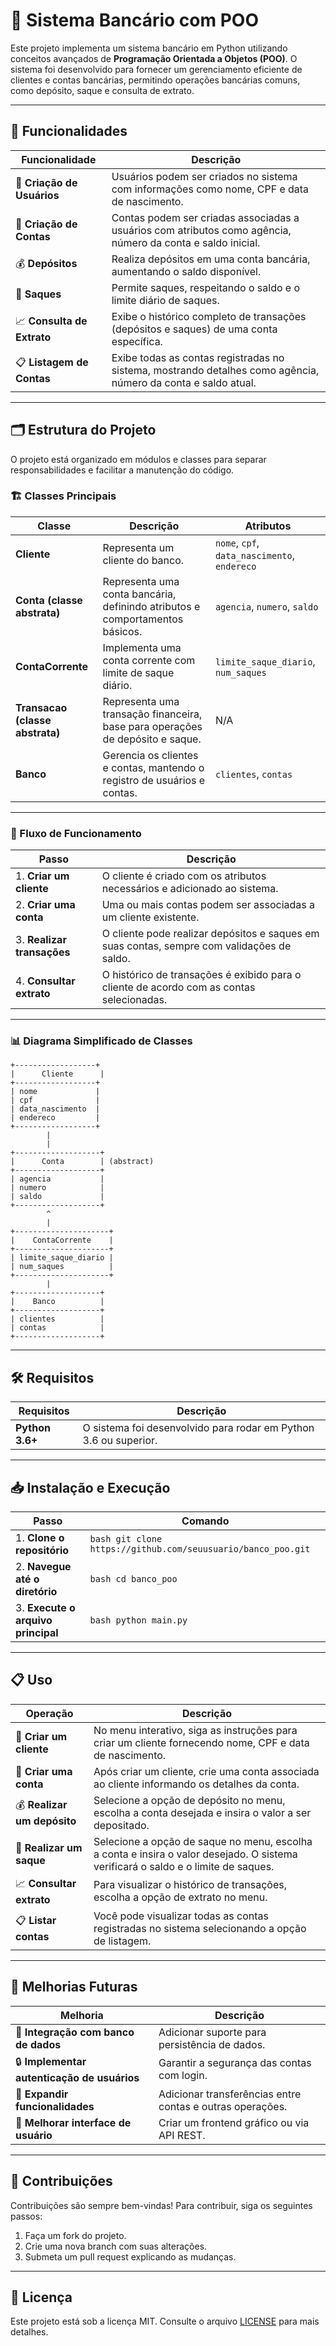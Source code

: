 # 🏦 Sistema Bancário com POO

Este projeto implementa um sistema bancário em Python utilizando conceitos avançados de **Programação Orientada a Objetos (POO)**. O sistema foi desenvolvido para fornecer um gerenciamento eficiente de clientes e contas bancárias, permitindo operações bancárias comuns, como depósito, saque e consulta de extrato.

---

## 🚀 Funcionalidades

| **Funcionalidade**               | **Descrição**                                                                                                                                      |
|----------------------------------|----------------------------------------------------------------------------------------------------------------------------------------------------|
| 👤 **Criação de Usuários**       | Usuários podem ser criados no sistema com informações como nome, CPF e data de nascimento.                                                        |
| 🏦 **Criação de Contas**         | Contas podem ser criadas associadas a usuários com atributos como agência, número da conta e saldo inicial.                                       |
| 💰 **Depósitos**                 | Realiza depósitos em uma conta bancária, aumentando o saldo disponível.                                                                           |
| 🏧 **Saques**                    | Permite saques, respeitando o saldo e o limite diário de saques.                                                                                 |
| 📈 **Consulta de Extrato**       | Exibe o histórico completo de transações (depósitos e saques) de uma conta específica.                                                           |
| 📋 **Listagem de Contas**        | Exibe todas as contas registradas no sistema, mostrando detalhes como agência, número da conta e saldo atual.                                    |

---

## 🗂️ Estrutura do Projeto

O projeto está organizado em módulos e classes para separar responsabilidades e facilitar a manutenção do código.

### 🏗️ Classes Principais

| **Classe**                       | **Descrição**                                                                                      | **Atributos**                       |
|----------------------------------|--------------------------------------------------------------------------------------------------|-------------------------------------|
| **Cliente**                      | Representa um cliente do banco.                                                                   | `nome`, `cpf`, `data_nascimento`, `endereco` |
| **Conta (classe abstrata)**     | Representa uma conta bancária, definindo atributos e comportamentos básicos.                      | `agencia`, `numero`, `saldo`        |
| **ContaCorrente**               | Implementa uma conta corrente com limite de saque diário.                                        | `limite_saque_diario`, `num_saques` |
| **Transacao (classe abstrata)** | Representa uma transação financeira, base para operações de depósito e saque.                     | N/A                                 |
| **Banco**                       | Gerencia os clientes e contas, mantendo o registro de usuários e contas.                        | `clientes`, `contas`               |

---

### 🔄 Fluxo de Funcionamento

| **Passo**                        | **Descrição**                                                                                      |
|----------------------------------|--------------------------------------------------------------------------------------------------|
| 1. **Criar um cliente**          | O cliente é criado com os atributos necessários e adicionado ao sistema.                        |
| 2. **Criar uma conta**           | Uma ou mais contas podem ser associadas a um cliente existente.                                  |
| 3. **Realizar transações**       | O cliente pode realizar depósitos e saques em suas contas, sempre com validações de saldo.      |
| 4. **Consultar extrato**         | O histórico de transações é exibido para o cliente de acordo com as contas selecionadas.       |

---

### 📊 Diagrama Simplificado de Classes

```plaintext
+------------------+
|      Cliente      |
+------------------+
| nome             |
| cpf              |
| data_nascimento  |
| endereco         |
+------------------+
        |
        |
+-------------------+
|      Conta        | (abstract)
+-------------------+
| agencia           |
| numero            |
| saldo             |
+-------------------+
        ^
        |
+---------------------+
|    ContaCorrente    |
+---------------------+
| limite_saque_diario |
| num_saques          |
+---------------------+
        |
+-------------------+
|    Banco          |
+-------------------+
| clientes          |
| contas            |
+-------------------+
```

---

## 🛠️ Requisitos

| **Requisitos**            | **Descrição**                  |
|---------------------------|--------------------------------|
| **Python 3.6+**          | O sistema foi desenvolvido para rodar em Python 3.6 ou superior. |

---

## 📥 Instalação e Execução

| **Passo**                          | **Comando**                                     |
|------------------------------------|-------------------------------------------------|
| 1. **Clone o repositório**        | ```bash git clone https://github.com/seuusuario/banco_poo.git ``` |
| 2. **Navegue até o diretório**    | ```bash cd banco_poo ```                        |
| 3. **Execute o arquivo principal** | ```bash python main.py ```                      |

---

## 📋 Uso

| **Operação**                     | **Descrição**                                                                                          |
|----------------------------------|--------------------------------------------------------------------------------------------------------|
| 👤 **Criar um cliente**           | No menu interativo, siga as instruções para criar um cliente fornecendo nome, CPF e data de nascimento. |
| 🏦 **Criar uma conta**            | Após criar um cliente, crie uma conta associada ao cliente informando os detalhes da conta.            |
| 💰 **Realizar um depósito**       | Selecione a opção de depósito no menu, escolha a conta desejada e insira o valor a ser depositado.     |
| 🏧 **Realizar um saque**          | Selecione a opção de saque no menu, escolha a conta e insira o valor desejado. O sistema verificará o saldo e o limite de saques. |
| 📈 **Consultar extrato**          | Para visualizar o histórico de transações, escolha a opção de extrato no menu.                        |
| 📋 **Listar contas**              | Você pode visualizar todas as contas registradas no sistema selecionando a opção de listagem.          |

---

## 🔮 Melhorias Futuras

| **Melhoria**                                           | **Descrição**                                                 |
|-------------------------------------------------------|---------------------------------------------------------------|
| 🔗 **Integração com banco de dados**                  | Adicionar suporte para persistência de dados.                 |
| 🔒 **Implementar autenticação de usuários**            | Garantir a segurança das contas com login.                    |
| 🔄 **Expandir funcionalidades**                        | Adicionar transferências entre contas e outras operações.     |
| 🎨 **Melhorar interface de usuário**                   | Criar um frontend gráfico ou via API REST.                    |

---

## 🤝 Contribuições

Contribuições são sempre bem-vindas! Para contribuir, siga os seguintes passos:

1. Faça um fork do projeto.
2. Crie uma nova branch com suas alterações.
3. Submeta um pull request explicando as mudanças.

---

## 📄 Licença

Este projeto está sob a licença MIT. Consulte o arquivo [LICENSE](LICENSE) para mais detalhes.

